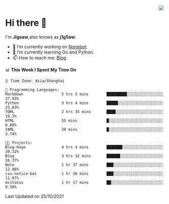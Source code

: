 <a href="#">
  <img align="right" src="https://github-readme-stats.vercel.app/api?username=j1g5awi&count_private=true&show_icons=true&title_color=80070B&text_color=B3B3B3&bg_color=212121&icon_color=80070B" />
</a>

# Hi there 👋

I'm **Jigsaw**,also knows as **j1g5aw**.

- 🔭 I’m currently working on [Nonebot](https://github.com/nonebot).
- 🌱 I’m currently learning Go and Python.
- 📫 How to reach me: [Blog](https://blog.maddestroyer.xyz/).

<!--START_SECTION:waka-->
📊 **This Week I Spent My Time On** 

```text
⌚︎ Time Zone: Asia/Shanghai

💬 Programming Languages: 
Markdown                 5 hrs 5 mins        █████████░░░░░░░░░░░░░░░░   37.93% 
Python                   3 hrs 4 mins        █████░░░░░░░░░░░░░░░░░░░░   22.83% 
TOML                     2 hrs 35 mins       ████░░░░░░░░░░░░░░░░░░░░░   19.3% 
HTML                     55 mins             █░░░░░░░░░░░░░░░░░░░░░░░░   6.88% 
YAML                     30 mins             █░░░░░░░░░░░░░░░░░░░░░░░░   3.74%

🐱‍💻 Projects: 
Blog-Hugo                4 hrs 4 mins        ███████░░░░░░░░░░░░░░░░░░   30.32% 
Blog                     3 hrs 32 mins       ██████░░░░░░░░░░░░░░░░░░░   26.37% 
Note                     1 hr 37 mins        ███░░░░░░░░░░░░░░░░░░░░░░   12.06% 
csu-notice-bot           1 hr 36 mins        ███░░░░░░░░░░░░░░░░░░░░░░   11.97% 
mcstatus                 1 hr 17 mins        ██░░░░░░░░░░░░░░░░░░░░░░░   9.58%

```


 Last Updated on 25/10/2021
<!--END_SECTION:waka-->
